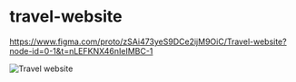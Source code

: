 # travel-website

https://www.figma.com/proto/zSAi473yeS9DCe2ijM9OiC/Travel-website?node-id=0-1&t=nLEFKNX46nIeIMBC-1


![Travel website](https://github.com/user-attachments/assets/0fde730f-469a-420c-b606-7bcc7ad08211)
